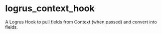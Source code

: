 # logrus_context_hook
A Logrus Hook to pull fields from Context (when passed) and convert into fields.
